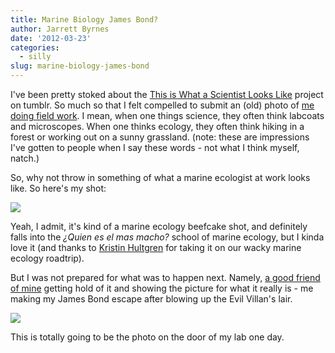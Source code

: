```yaml
---
title: Marine Biology James Bond?
author: Jarrett Byrnes
date: '2012-03-23'
categories:
  - silly
slug: marine-biology-james-bond
---
```


I've been pretty stoked about the [This is What a Scientist Looks Like](http://lookslikescience.tumblr.com/) project on tumblr. So much so that I felt compelled to submit an (old) photo of [me doing field work](http://lookslikescience.tumblr.com/post/19591500659/jarrett-byrnes-marine-biologist-then-again). I mean, when one things science, they often think labcoats and microscopes. When one thinks ecology, they often think hiking in a forest or working out on a sunny grassland. (note: these are impressions I've gotten to people when I say these words - not what I think myself, natch.)

So, why not throw in something of what a marine ecologist at work looks like. So here's my shot:

![](http://jarrettbyrnes.info/jarrett_boat_1024.jpg)

Yeah, I admit, it's kind of a marine ecology beefcake shot, and definitely falls into the _¿Quien es el mas macho?_ school of marine ecology, but I kinda love it (and thanks to [Kristin Hultgren](http://eol.org/info/hultgren_fellow) for taking it on our wacky marine ecology roadtrip).

But I was not prepared for what was to happen next. Namely, [a good friend of mine](http://www.kirstenmunson.com/portfolio/) getting hold of it and showing the picture for what it really is - me making my James Bond escape after blowing up the Evil Villan's lair.

![](http://www.imachordata.com/wp-content/uploads/2012/03/jarrettexplosion.jpg)

This is totally going to be the photo on the door of my lab one day.
